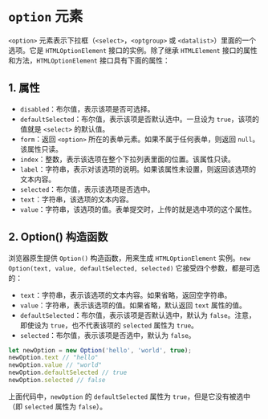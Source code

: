 # `option` 元素

`<option>` 元素表示下拉框（`<select>`，`<optgroup>` 或 `<datalist>`）里面的一个选项。它是 `HTMLOptionElement` 接口的实例。除了继承 `HTMLElement` 接口的属性和方法，`HTMLOptionElement` 接口具有下面的属性：

## 1. 属性

- `disabled`：布尔值，表示该项是否可选择。
- `defaultSelected`：布尔值，表示该项是否默认选中。一旦设为 `true`，该项的值就是 `<select>` 的默认值。
- `form`：返回 `<option>` 所在的表单元素。如果不属于任何表单，则返回 `null`。该属性只读。
- `index`：整数，表示该选项在整个下拉列表里面的位置。该属性只读。
- `label`：字符串，表示对该选项的说明。如果该属性未设置，则返回该选项的文本内容。
- `selected`：布尔值，表示该选项是否选中。
- `text`：字符串，该选项的文本内容。
- `value`：字符串，该选项的值。表单提交时，上传的就是选中项的这个属性。

## 2. Option() 构造函数

浏览器原生提供 `Option()` 构造函数，用来生成 `HTMLOptionElement` 实例。`new Option(text, value, defaultSelected, selected)` 它接受四个参数，都是可选的：

- `text`：字符串，表示该选项的文本内容。如果省略，返回空字符串。
- `value`：字符串，表示该选项的值。如果省略，默认返回 `text` 属性的值。
- `defaultSelected`：布尔值，表示该项是否默认选中，默认为 `false`。注意，即使设为 `true`，也不代表该项的 `selected` 属性为 `true`。
- `selected`：布尔值，表示该项是否选中，默认为 `false`。

```javascript
let newOption = new Option('hello', 'world', true);
newOption.text // "hello"
newOption.value // "world"
newOption.defaultSelected // true
newOption.selected // false
```

上面代码中，`newOption` 的 `defaultSelected` 属性为 `true`，但是它没有被选中（即 `selected` 属性为 `false`）。
